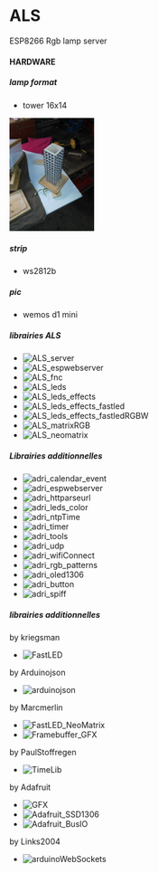# ALS
ESP8266 Rgb lamp server

#### HARDWARE
##### lamp format
- tower 16x14
<img src="pics/IMG_20191015_184044.jpg" width="150"/>

##### strip
- ws2812b

##### pic
- wemos d1 mini

##### librairies ALS
* ![ALS_server](https://github.com/AdriLighting/ALS_server)
* ![ALS_espwebserver](https://github.com/AdriLighting/ALS_espwebserver)
* ![ALS_fnc](https://github.com/AdriLighting/ALS_fnc)
* ![ALS_leds](https://github.com/AdriLighting/ALS_leds)
* ![ALS_leds_effects](https://github.com/AdriLighting/ALS_leds_effects)
* ![ALS_leds_effects_fastled](https://github.com/AdriLighting/ALS_leds_effects_fastled)
* ![ALS_leds_effects_fastledRGBW](https://github.com/AdriLighting/ALS_leds_effects_fastledRGBW)
* ![ALS_matrixRGB](https://github.com/AdriLighting/ALS_matrixRGB)
* ![ALS_neomatrix](https://github.com/AdriLighting/ALS_neomatrix)

##### Librairies additionnelles
* ![adri_calendar_event](https://github.com/AdriLighting/adri_calendar_event)
* ![adri_espwebserver](https://github.com/AdriLighting/adri_espwebserver)
* ![adri_httparseurl](https://github.com/AdriLighting/adri_httparseurl)
* ![adri_leds_color](https://github.com/AdriLighting/adri_leds_color)
* ![adri_ntpTime](https://github.com/AdriLighting/adri_ntpTime)
* ![adri_timer](https://github.com/AdriLighting/adri_timer)
* ![adri_tools](https://github.com/AdriLighting/adri_tools)
* ![adri_udp](https://github.com/AdriLighting/adri_udp)
* ![adri_wifiConnect](https://github.com/AdriLighting/adri_wifiConnect)
* ![adri_rgb_patterns](https://github.com/AdriLighting/adri_rgb_patterns)
* ![adri_oled1306](https://github.com/AdriLighting/adri_oled1306)
* ![adri_button](https://github.com/AdriLighting/adri_button)
* ![adri_spiff](https://github.com/AdriLighting/adri_spiff)

##### librairies additionnelles
by kriegsman
* ![FastLED](https://github.com/FastLED/FastLED)

by Arduinojson
* ![arduinojson](https://github.com/AdriLighting/adri_spiff)

by Marcmerlin
* ![FastLED_NeoMatrix](https://github.com/AdriLighting/adri_spiff)
* ![Framebuffer_GFX](https://github.com/AdriLighting/adri_spiff)

by PaulStoffregen
* ![TimeLib](https://github.com/AdriLighting/adri_spiff)

by Adafruit
* ![GFX](https://github.com/AdriLighting/adri_spiff)
* ![Adafruit_SSD1306](https://github.com/AdriLighting/adri_spiff)
* ![Adafruit_BusIO](https://github.com/AdriLighting/adri_spiff)

by Links2004
* ![arduinoWebSockets](https://github.com/AdriLighting/adri_spiff)

